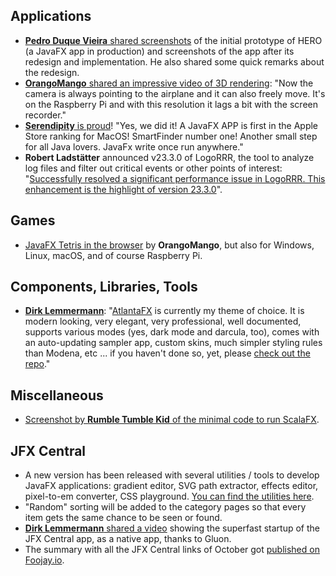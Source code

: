 ## Applications

* [**Pedro Duque Vieira** shared screenshots](https://twitter.com/P_Duke/status/1720073696541602138) of the initial prototype of HERO (a JavaFX app in production) and screenshots of the app after its redesign and implementation. He also shared some quick remarks about the redesign.
* [**OrangoMango** shared an impressive video of 3D rendering](https://twitter.com/orango_mango/status/1719446338503671953): "Now the camera is always pointing to the airplane and it can also freely move. It's on the Raspberry Pi and with this resolution it lags a bit with the screen recorder."
* [**Serendipity** is proud](https://twitter.com/SerendigityInfo/status/1718268583208219073)! "Yes, we did it! A JavaFX APP is first in the Apple Store ranking for MacOS! SmartFinder number one! Another small step for all Java lovers. JavaFx write once run anywhere."
* **Robert Ladstätter** announced v23.3.0 of LogoRRR, the tool to analyze log files and filter out critical events or other points of interest: "[Successfully resolved a significant performance issue in LogoRRR. This enhancement is the highlight of version 23.3.0](https://twitter.com/logorrr/status/1720139416478351834)".

## Games

* [JavaFX Tetris in the browser](https://orangomango.itch.io/tetris) by **OrangoMango**, but also for Windows, Linux, macOS, and of course Raspberry Pi.

## Components, Libraries, Tools

* [**Dirk Lemmermann**](https://twitter.com/dlemmermann/status/1719746602825297991): "[AtlantaFX](https://www.jfx-central.com/libraries/atlantafx) is currently my theme of choice. It is modern looking, very elegant, very professional, well documented, supports various modes (yes, dark mode and darcula, too), comes with an auto-updating sampler app, custom skins, much simpler styling rules than Modena, etc ... if you haven't done so, yet, please [check out the repo](https://github.com/mkpaz/atlantafx)."

## Miscellaneous

* [Screenshot by **Rumble Tumble Kid** of the minimal code to run ScalaFX](https://twitter.com/crodav/status/1719467351098167438).

## JFX Central

* A new version has been released with several utilities / tools to develop JavaFX applications: gradient editor, SVG path extractor, effects editor, pixel-to-em converter, CSS playground. [You can find the utilities here](https://jfx-central.com/utilities).
* "Random" sorting will be added to the category pages so that every item gets the same chance to be seen or found. 
* [**Dirk Lemmermann** shared a video](https://twitter.com/dlemmermann/status/1719751012318052444) showing the superfast startup of the JFX Central app, as a native app, thanks to Gluon.
* The summary with all the JFX Central links of October got [published on Foojay.io](https://foojay.io/today/javafx-links-of-october-2023/).
